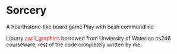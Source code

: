 # Sorcery
A hearthstone-like board game
Play with bash commandline

Library <font style="color:red">ascii_graphics</font> borrowed from Unviersity of Waterloo cs246 courseware, rest of the code completely written by me.
